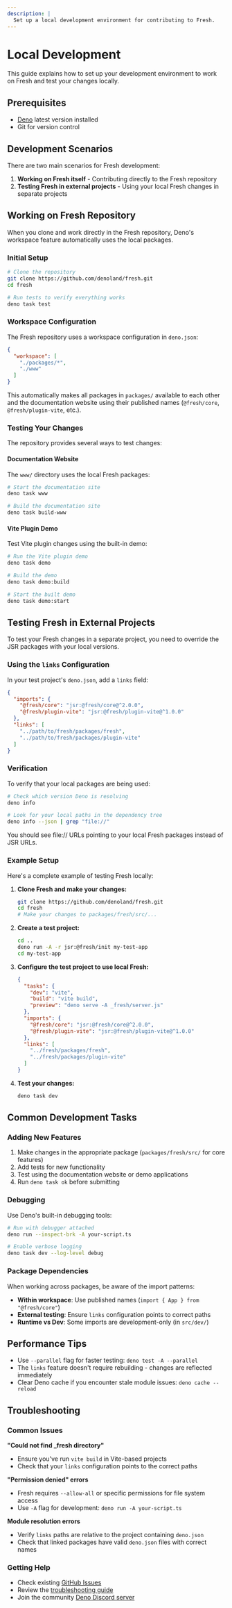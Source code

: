 ```yaml
---
description: |
  Set up a local development environment for contributing to Fresh.
---
```


# Local Development

This guide explains how to set up your development environment to work on Fresh
and test your changes locally.

## Prerequisites

- [Deno](https://deno.com/) latest version installed
- Git for version control

## Development Scenarios

There are two main scenarios for Fresh development:

1. **Working on Fresh itself** - Contributing directly to the Fresh repository
2. **Testing Fresh in external projects** - Using your local Fresh changes in
   separate projects

## Working on Fresh Repository

When you clone and work directly in the Fresh repository, Deno's workspace
feature automatically uses the local packages.

### Initial Setup

```sh Terminal
# Clone the repository
git clone https://github.com/denoland/fresh.git
cd fresh

# Run tests to verify everything works
deno task test
```

### Workspace Configuration

The Fresh repository uses a workspace configuration in `deno.json`:

```json deno.json
{
  "workspace": [
    "./packages/*",
    "./www"
  ]
}
```

This automatically makes all packages in `packages/` available to each other and
the documentation website using their published names (`@fresh/core`,
`@fresh/plugin-vite`, etc.).

### Testing Your Changes

The repository provides several ways to test changes:

#### Documentation Website

The `www/` directory uses the local Fresh packages:

```sh Terminal
# Start the documentation site
deno task www

# Build the documentation site
deno task build-www
```

#### Vite Plugin Demo

Test Vite plugin changes using the built-in demo:

```sh Terminal
# Run the Vite plugin demo
deno task demo

# Build the demo
deno task demo:build

# Start the built demo
deno task demo:start
```

## Testing Fresh in External Projects

To test your Fresh changes in a separate project, you need to override the JSR
packages with your local versions.

### Using the `links` Configuration

In your test project's `deno.json`, add a `links` field:

```json deno.json
{
  "imports": {
    "@fresh/core": "jsr:@fresh/core@^2.0.0",
    "@fresh/plugin-vite": "jsr:@fresh/plugin-vite@^1.0.0"
  },
  "links": [
    "../path/to/fresh/packages/fresh",
    "../path/to/fresh/packages/plugin-vite"
  ]
}
```

### Verification

To verify that your local packages are being used:

```sh Terminal
# Check which version Deno is resolving
deno info

# Look for your local paths in the dependency tree
deno info --json | grep "file://"
```

You should see file:// URLs pointing to your local Fresh packages instead of JSR
URLs.

### Example Setup

Here's a complete example of testing Fresh locally:

1. **Clone Fresh and make your changes:**
   ```sh Terminal
   git clone https://github.com/denoland/fresh.git
   cd fresh
   # Make your changes to packages/fresh/src/...
   ```

2. **Create a test project:**
   ```sh Terminal
   cd ..
   deno run -A -r jsr:@fresh/init my-test-app
   cd my-test-app
   ```

3. **Configure the test project to use local Fresh:**
   ```json deno.json
   {
     "tasks": {
       "dev": "vite",
       "build": "vite build",
       "preview": "deno serve -A _fresh/server.js"
     },
     "imports": {
       "@fresh/core": "jsr:@fresh/core@^2.0.0",
       "@fresh/plugin-vite": "jsr:@fresh/plugin-vite@^1.0.0"
     },
     "links": [
       "../fresh/packages/fresh",
       "../fresh/packages/plugin-vite"
     ]
   }
   ```

4. **Test your changes:**
   ```sh Terminal
   deno task dev
   ```

## Common Development Tasks

### Adding New Features

1. Make changes in the appropriate package (`packages/fresh/src/` for core
   features)
2. Add tests for new functionality
3. Test using the documentation website or demo applications
4. Run `deno task ok` before submitting

### Debugging

Use Deno's built-in debugging tools:

```sh Terminal
# Run with debugger attached
deno run --inspect-brk -A your-script.ts

# Enable verbose logging
deno task dev --log-level debug
```

### Package Dependencies

When working across packages, be aware of the import patterns:

- **Within workspace**: Use published names
  (`import { App } from "@fresh/core"`)
- **External testing**: Ensure `links` configuration points to correct paths
- **Runtime vs Dev**: Some imports are development-only (in `src/dev/`)

## Performance Tips

- Use `--parallel` flag for faster testing: `deno test -A --parallel`
- The `links` feature doesn't require rebuilding - changes are reflected
  immediately
- Clear Deno cache if you encounter stale module issues: `deno cache --reload`

## Troubleshooting

### Common Issues

**"Could not find _fresh directory"**

- Ensure you've run `vite build` in Vite-based projects
- Check that your `links` configuration points to the correct paths

**"Permission denied" errors**

- Fresh requires `--allow-all` or specific permissions for file system access
- Use `-A` flag for development: `deno run -A your-script.ts`

**Module resolution errors**

- Verify `links` paths are relative to the project containing `deno.json`
- Check that linked packages have valid `deno.json` files with correct names

### Getting Help

- Check existing [GitHub Issues](https://github.com/denoland/fresh/issues)
- Review the [troubleshooting guide](../advanced/troubleshooting)
- Join the community [Deno Discord server](https://discord.gg/deno)
